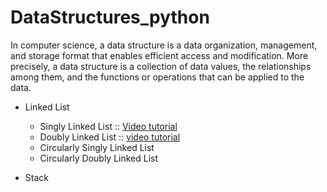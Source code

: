 # DataStructures_python
In computer science, a data structure is a data organization, management, and storage format that enables efficient access and modification. More precisely, a data structure is a collection of data values, the relationships among them, and the functions or operations that can be applied to the data.

* Linked List
  * Singly Linked List :: [Video tutorial](https://youtu.be/exTxxy9i02I)
  * Doubly Linked List :: [video tutorial](https://youtu.be/SvGg5XjDnBE)
  * Circularly Singly Linked List
  * Circularly Doubly Linked List
  
* Stack
